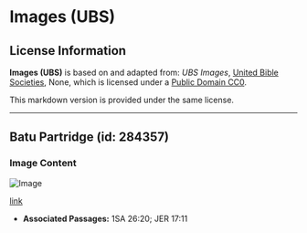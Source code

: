 # Images (UBS)

## License Information

**Images (UBS)** is based on and adapted from: _UBS Images_, [United Bible Societies](https://unitedbiblesocieties.org/), None, which is licensed under a [Public Domain CC0](https://creativecommons.org/public-domain/cc0/).

This markdown version is provided under the same license.



--------------------------------

## Batu Partridge (id: 284357)

### Image Content

![Image](https://cdn.aquifer.bible/aquifer-content/resources/Media/WEB-0762_rock_partridge.jpg)

[link](https://cdn.aquifer.bible/aquifer-content/resources/Media/WEB-0762_rock_partridge.jpg)

* **Associated Passages:** 1SA 26:20; JER 17:11

